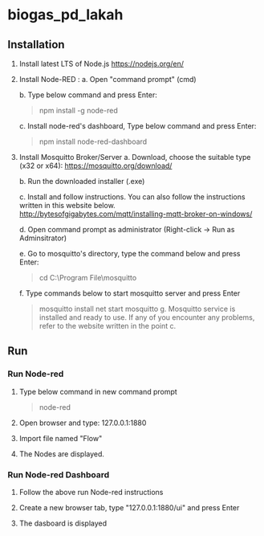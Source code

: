 # biogas_pd_lakah

## Installation

1.  Install latest LTS of Node.js
    https://nodejs.org/en/
    
2.  Install Node-RED :
    a. Open "command prompt" (cmd)
    
    b. Type below command and press Enter:
       > npm install -g node-red
    
    c. Install node-red's dashboard, Type below command and press Enter:     
       > npm install node-red-dashboard
        
3.  Install Mosquitto Broker/Server
    a. Download, choose the suitable type (x32 or x64):
       https://mosquitto.org/download/
       
    b. Run the downloaded installer (.exe)
    
    c. Install and follow instructions. You can also follow the instructions written in this website below.
       http://bytesofgigabytes.com/mqtt/installing-mqtt-broker-on-windows/
    
    d. Open command prompt as administrator (Right-click -> Run as Adminsitrator)
    
    e. Go to mosquitto's directory, type the command below and press Enter:
       > cd C:\Program File\mosquitto
    
    f. Type commands below to start mosquitto server and press Enter
       > mosquitto install
       > net start mosquitto
    g. Mosquitto service is installed and ready to use. If any of you encounter any problems, refer to the website written in the point c.
    
## Run
### Run Node-red
1.  Type below command in new command prompt
    > node-red
    
2.  Open browser and type:
    127.0.0.1:1880

3.  Import file named "Flow"

4.  The Nodes are displayed.

### Run Node-red Dashboard
1.  Follow the above run Node-red instructions

2.  Create a new browser tab, type "127.0.0.1:1880/ui" and press Enter

3.  The dasboard is displayed
